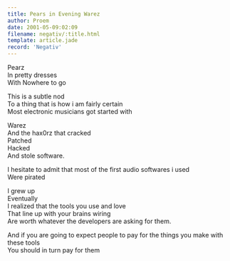 ```yaml
---
title: Pears in Evening Warez
author: Proem
date: 2001-05-09:02:09
filename: negativ/:title.html
template: article.jade
record: 'Negativ'
---	
```


Pearz  
  In pretty dresses  
  With Nowhere to go  
    
  This is a subtle nod  
  To a thing that is how i am fairly certain  
  Most electronic musicians got started with  
    
  Warez  
  And the hax0rz that cracked   
  Patched  
  Hacked  
  And stole software.  
    
  I hesitate to admit that most of the first audio softwares i used  
  Were pirated  
    
  I grew up  
  Eventually  
  I realized that the tools you use and love  
  That line up with your brains wiring  
  Are worth whatever the developers are asking for them.  
    
  And if you are going to expect people to pay for the things you make with these tools  
  You should in turn pay for them
